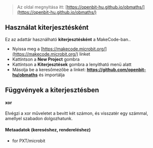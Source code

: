 
> Az oldal megnyitása itt: [https://openbit-hu.github.io/obmaths/](https://openbit-hu.github.io/obmaths/)

## Használat kiterjesztésként

Ez az adattár használható **kiterjesztésként** a MakeCode-ban..

* Nyissa meg a [https://makecode.microbit.org/](https://makecode.microbit.org/) linket
* Kattintson a **New Project** gombra
* Kattintson a **Kiterjesztések** gombra a lenyitható menü alatt
* Másolja be a keresőmezőbe a linket: **https://github.com/openbit-hu/obmaths** és importálja

## Függvények a kiterjesztésben

#### xor
Elvégzi a xor műveletet a bevitt két számon, és visszatér egy számmal, amellyel szabadon dolgozhatunk.

#### Metaadatok (kereséshez, rendereléshez)

* for PXT/microbit
<script src="https://makecode.com/gh-pages-embed.js"></script><script>makeCodeRender("{{ site.makecode.home_url }}", "{{ site.github.owner_name }}/{{ site.github.repository_name }}");</script>
